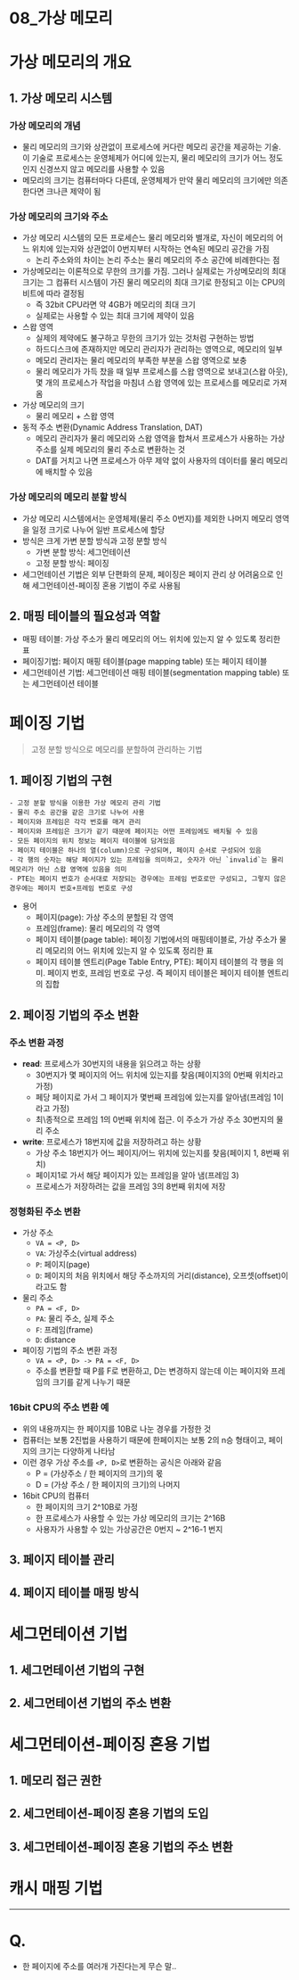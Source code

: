 # 08_가상 메모리



# 가상 메모리의 개요

## 1. 가상 메모리 시스템

### 가상 메모리의 개념

- 물리 메모리의 크기와 상관없이 프로세스에 커다란 메모리 공간을 제공하는 기술. 이 기술로 프로세스는 운영체제가 어디에 있는지, 물리 메모리의 크기가 어느 정도인지 신경쓰지 않고 메모리를 사용할 수 있음
- 메모리의 크기는 컴퓨터마다 다른데, 운영체제가 만약 물리 메모리의 크기에만 의존한다면 크나큰 제약이 됨

### 가상 메모리의 크기와 주소

- 가상 메모리 시스템의 모든 프로세슨느 물리 메모리와 별개로, 자신이 메모리의 어느 위치에 있는지와 상관없이 0번지부터 시작하는 연속된 메모리 공간을 가짐
  - 논리 주소와의 차이는 논리 주소는 물리 메모리의 주소 공간에 비례한다는 점
- 가상메모리는 이론적으로 무한의 크기를 가짐. 그러나 실제로는 가상메모리의 최대 크기는 그 컴퓨터 시스템이 가진 물리 메모리의 최대 크기로 한정되고 이는 CPU의 비트에 따라 결정됨
  - 즉 32bit CPU라면 약 4GB가 메모리의 최대 크기
  - 실제로는 사용할 수 있는 최대 크기에 제약이 있음
- 스왑 영역
  - 실제의 제약에도 불구하고 무한의 크기가 있는 것처럼 구현하는 방법
  - 하드디스크에 존재하지만 메모리 관리자가 관리하는 영역으로, 메모리의 일부
  - 메모리 관리자는 물리 메모리의 부족한 부분을 스왑 영역으로 보충
  - 물리 메모리가 가득 찼을 때 일부 프로세스를 스왑 영역으로 보내고(스왑 아웃), 몇 개의 프로세스가 작업을 마침녀 스왑 영역에 있는 프로세스를 메모리로 가져옴
- 가상 메모리의 크기
  - 물리 메모리 + 스왑 영역
- 동적 주소 변환(Dynamic Address Translation, DAT)
  - 메모리 관리자가 물리 메모리와 스왑 영역을 합쳐서 프로세스가 사용하는 가상 주소를 실제 메모리의 물리 주소로 변환하는 것
  - DAT를 거치고 나면 프로세스가 아무 제약 없이 사용자의 데이터를 물리 메모리에 배치할 수 있음

### 가상 메모리의 메모리 분할 방식

- 가상 메모리 시스템에서는 운영체제(물리 주소 0번지)를 제외한 나머지 메모리 영역을 일정 크기로 나누어 일반 프로세스에 할당
- 방식은 크게 가변 분할 방식과 고정 분할 방식
  - 가변 분할 방식: 세그먼테이션
  - 고정 분할 방식: 페이징
- 세그먼테이션 기법은 외부 단편화의 문제, 페이징은 페이지 관리 상 어려움으로 인해 세그먼테이션-페이징 혼용 기법이 주로 사용됨

## 2. 매핑 테이블의 필요성과 역할

- 매핑 테이블: 가상 주소가 물리 메모리의 어느 위치에 있는지 알 수 있도록 정리한 표
- 페이징기법: 페이지 매핑 테이블(page mapping table) 또는 페이지 테이블
- 세그먼테이션 기법: 세그먼테이션 매핑 테이블(segmentation mapping table) 또는 세그먼테이션 테이블

# 페이징 기법

> 고정 분할 방식으로 메모리를 분할하여 관리하는 기법

## 1. 페이징 기법의 구현

	- 고정 분할 방식을 이용한 가상 메모리 관리 기법
	- 물리 주소 공간을 같은 크기로 나누어 사용
	- 페이지와 프레임은 각각 번호를 매겨 관리
	- 페이지와 프레임은 크기가 같기 때문에 페이지는 어떤 프레임에도 배치될 수 있음
	- 모든 페이지의 위치 정보는 페이지 테이블에 담겨있음
	- 페이지 테이블은 하나의 열(column)으로 구성되며, 페이지 순서로 구성되어 있음
	- 각 행의 숫자는 해당 페이지가 있는 프레임을 의미하고, 숫자가 아닌 `invalid`는 물리 메모리가 아닌 스왑 영역에 있음을 의미
	- PTE는 페이지 번호가 순서대로 저장되는 경우에는 프레임 번호로만 구성되고, 그렇지 않은 경우에는 페이지 번호+프레임 번호로 구성
 - 용어
   - 페이지(page): 가상 주소의 분할된 각 영역
   - 프레임(frame): 물리 메모리의 각 영역
   - 페이지 테이블(page table): 페이징 기법에서의 매핑테이블로, 가상 주소가 물리 메모리의 어느 위치에 있는지 알 수 있도록 정리한 표
   - 페이지 테이블 엔트리(Page Table Entry, PTE): 페이지 테이블의 각 행을 의미. 페이지 번호, 프레임 번호로 구성. 즉 페이지 테이블은 페이지 테이블 엔트리의 집합

## 2. 페이징 기법의 주소 변환

### 주소 변환 과정

- **read**: 프로세스가 30번지의 내용을 읽으려고 하는 상황
  - 30번지가 몇 페이지의 어느 위치에 있는지를 찾음(페이지3의 0번째 위치라고 가정)
  - 페당 페이지로 가서 그 페이지가 몇번째 프레임에 있는지를 알아냄(프레임 1이라고 가정)
  - 최\종적으로 프레임 1의 0번째 위치에 접근. 이 주소가 가상 주소 30번지의 물리 주소
- **write**: 프로세스가 18번지에 값을 저장하려고 하는 상황
  - 가상 주소 18번지가 어느 페이지/어느 위치에 있는지를 찾음(페이지 1, 8번째 위치)
  - 페이지1로 가서 해당 페이지가 있는 프레임을 알아 냄(프레임 3)
  - 프로세스가 저장하려는 값을 프레임 3의 8번째 위치에 저장

### 정형화된 주소 변환

- 가상 주소
  - `VA = <P, D>`
  - `VA`: 가상주소(virtual address)
  - `P`: 페이지(page)
  - `D`: 페이지의 처음 위치에서 해당 주소까지의 거리(distance), 오프셋(offset)이라고도 함
- 물리 주소
  - `PA = <F, D>`
  - `PA`: 물리 주소, 실제 주소
  - `F`: 프레임(frame)
  - `D`: distance
- 페이징 기법의 주소 변환 과정
  - `VA = <P, D> -> PA = <F, D>`
  - 주소를 변환할 때 P를 F로 변환하고, D는 변경하지 않는데 이는 페이지와 프레임의 크기를 같게 나누기 때문

### 16bit CPU의 주소 변환 예

- 위의 내용까지는 한 페이지를 10B로 나눈 경우를 가정한 것
- 컴퓨터는 보통 2진법을 사용하기 때문에 한페이지는 보통 2의 n승 형태이고, 페이지의 크기는 다양하게 나타남
- 이런 경우 가상 주소를 `<P, D>`로 변환하는 공식은 아래와 같음
  - P = (가상주소 / 한 페이지의 크기)의 몫
  - D = (가상 주소 / 한 페이지의 크기)의 나머지
- 16bit CPU의 컴퓨터
  - 한 페이지의 크기 2^10B로 가정
  - 한 프로세스가 사용할 수 있는 가상 메모리의 크기는 2^16B
  - 사용자가 사용할 수 있는 가상공간은 0번지 ~ 2^16-1 번지

## 3. 페이지 테이블 관리

## 4. 페이지 테이블 매핑 방식



# 세그먼테이션 기법

## 1. 세그먼테이션 기법의 구현

## 2. 세그먼테이션 기법의 주소 변환

# 세그먼테이션-페이징 혼용 기법

## 1. 메모리 접근 권한

## 2. 세그먼테이션-페이징 혼용 기법의 도입

## 3. 세그먼테이션-페이징 혼용 기법의 주소 변환



# 캐시 매핑 기법





---

# Q. 

- 한 페이지에 주소를 여러개 가진다는게 무슨 말..